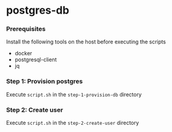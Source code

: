 # postgres-db
### Prerequisites

Install the following tools on the host before executing the scripts

- docker
- postgresql-client
- jq

### Step 1: Provision postgres
Execute `script.sh` in the `step-1-provision-db` directory

### Step 2: Create user
Execute `script.sh` in the `step-2-create-user` directory